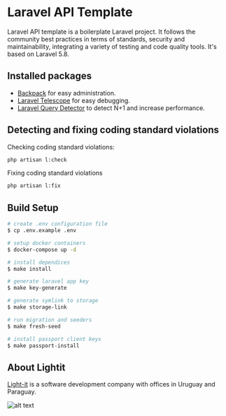 # Laravel API Template
Laravel API template is a boilerplate Laravel project. It follows the community best practices in terms of standards, security and maintainability, integrating a variety of testing and code quality tools. It's based on Laravel 5.8.


## Installed packages
- [Backpack](https://backpackforlaravel.com/) for easy administration.
- [Laravel Telescope](https://laravel.com/docs/5.8/telescope) for easy debugging.
- [Laravel Query Detector](https://github.com/beyondcode/laravel-query-detector) to detect N+1 and increase performance.

## Detecting and fixing coding standard violations
Checking coding standard violations:
```bash
php artisan l:check
```
Fixing coding standard violations
```bash
php artisan l:fix
```

## Build Setup

```bash
# create .env configuration file
$ cp .env.example .env

# setup docker containers
$ docker-compose up -d

# install dependices
$ make install

# generate laravel app key
$ make key-generate

# generate symlink to storage
$ make storage-link

# run migration and seeders
$ make fresh-seed

# install passport client keys
$ make passport-install
```

## About Lightit
[Light-it](https://lightit.io) is a software development company with offices in Uruguay and Paraguay. 

![alt text](https://lightit.io/images/solo-logo.png)
